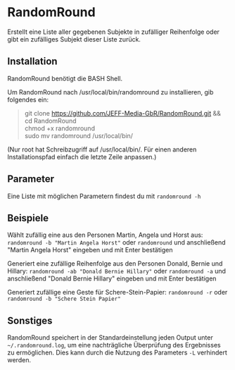 # RandomRound
Erstellt eine Liste aller gegebenen Subjekte in zufälliger Reihenfolge oder gibt ein zufälliges Subjekt dieser Liste zurück.

## Installation
RandomRound benötigt die BASH Shell.

Um RandomRound nach /usr/local/bin/randomround zu installieren, gib folgendes ein:

> git clone https://github.com/JEFF-Media-GbR/RandomRound.git && cd RandomRound  
> chmod +x randomround  
> sudo mv randomround /usr/local/bin/  

(Nur root hat Schreibzugriff auf /usr/local/bin/. Für einen anderen Installationspfad einfach die letzte Zeile anpassen.)

## Parameter
Eine Liste mit möglichen Parametern findest du mit ```randomround -h```

## Beispiele
Wählt zufällig eine aus den Personen Martin, Angela und Horst aus:
```randomround -b "Martin Angela Horst"``` oder ```randomround``` und anschließend "Martin Angela Horst" eingeben und mit Enter bestätigen

Generiert eine zufällige Reihenfolge aus den Personen Donald, Bernie und Hillary:
```randomround -ab "Donald Bernie Hillary"``` oder ```randomround -a``` und anschließend "Donald Bernie Hillary" eingeben und mit Enter bestätigen

Generiert zufällige eine Geste für Schere-Stein-Papier:
```randomround -r``` oder ```randomround -b "Schere Stein Papier"```

## Sonstiges
RandomRound speichert in der Standardeinstellung jeden Output unter `~/.randomround.log`, um eine nachträgliche Überprüfung des Ergebnisses zu ermöglichen. Dies kann durch die Nutzung des Parameters `-L` verhindert werden.
